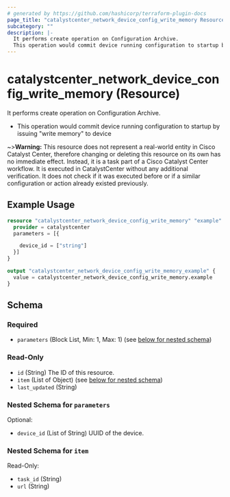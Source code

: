 ```yaml
---
# generated by https://github.com/hashicorp/terraform-plugin-docs
page_title: "catalystcenter_network_device_config_write_memory Resource - terraform-provider-catalystcenter"
subcategory: ""
description: |-
  It performs create operation on Configuration Archive.
  This operation would commit device running configuration to startup by issuing "write memory" to device
---
```


# catalystcenter_network_device_config_write_memory (Resource)

It performs create operation on Configuration Archive.

- This operation would commit device running configuration to startup by issuing "write memory" to device


~>**Warning:**
This resource does not represent a real-world entity in Cisco Catalyst Center, therefore changing or deleting this resource on its own has no immediate effect.
Instead, it is a task part of a Cisco Catalyst Center workflow. It is executed in CatalystCenter without any additional verification. It does not check if it was executed before or if a similar configuration or action already existed previously.

## Example Usage

```terraform
resource "catalystcenter_network_device_config_write_memory" "example" {
  provider = catalystcenter
  parameters = [{

    device_id = ["string"]
  }]
}

output "catalystcenter_network_device_config_write_memory_example" {
  value = catalystcenter_network_device_config_write_memory.example
}
```

<!-- schema generated by tfplugindocs -->
## Schema

### Required

- `parameters` (Block List, Min: 1, Max: 1) (see [below for nested schema](#nestedblock--parameters))

### Read-Only

- `id` (String) The ID of this resource.
- `item` (List of Object) (see [below for nested schema](#nestedatt--item))
- `last_updated` (String)

<a id="nestedblock--parameters"></a>
### Nested Schema for `parameters`

Optional:

- `device_id` (List of String) UUID of the device.


<a id="nestedatt--item"></a>
### Nested Schema for `item`

Read-Only:

- `task_id` (String)
- `url` (String)
